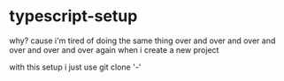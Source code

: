 # typescript-setup

why? cause i'm tired of doing the same thing over and over and over and over and over and over again when i create a new project

with this setup i just use git clone '-'

